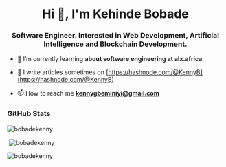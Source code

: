 <h1 align="center">Hi 👋, I'm Kehinde Bobade</h1>

<h3 align="center">Software Engineer. Interested in Web Development, Artificial Intelligence and Blockchain Development.</h3>

- 🌱 I’m currently learning **about software engineering at alx.africa**

- 📝 I write articles sometimes on [https://hashnode.com/@KennyB](https://hashnode.com/@KennyB)

- 📫 How to reach me **kennygbeminiyi@gmail.com**














<h3 align="left">GitHub Stats</h3>
<p><img align="center" src="https://github-readme-stats.vercel.app/api/top-langs?username=bobadekenny&langs_count=8&show_icons=true&locale=en&layout=compact" alt="bobadekenny" /></p>

<p>&nbsp;<img align="center" src="https://github-readme-stats.vercel.app/api?username=bobadekenny&show_icons=true&locale=en" alt="bobadekenny" /></p>

<p><img align="center" src="https://github-readme-streak-stats.herokuapp.com/?user=bobadekenny&" alt="bobadekenny" /></p>





